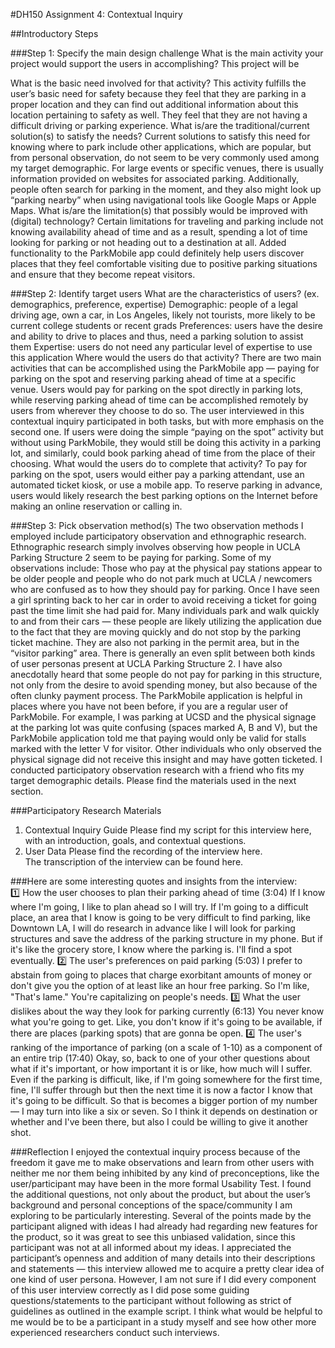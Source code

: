 #DH150 Assignment 4: Contextual Inquiry

##Introductory Steps

###Step 1: Specify the main design challenge
What is the main activity your project would support the users in accomplishing?
This project will be 

What is the basic need involved for that activity?
This activity fulfills the user’s basic need for safety because they feel that they are parking in a proper location and they can find out additional information about this location pertaining to safety as well. They feel that they are not having a difficult driving or parking experience.
What is/are the traditional/current solution(s) to satisfy the needs?
Current solutions to satisfy this need for knowing where to park include other applications, which are popular, but from personal observation, do not seem to be very commonly used among my target demographic. For large events or specific venues, there is usually information provided on websites for associated parking. Additionally, people often search for parking in the moment, and they also might look up “parking nearby” when using navigational tools like Google Maps or Apple Maps.
What is/are the limitation(s) that possibly would be improved with (digital) technology?
Certain limitations for traveling and parking include not knowing availability ahead of time and as a result, spending a lot of time looking for parking or not heading out to a destination at all. Added functionality to the ParkMobile app could definitely help users discover places that they feel comfortable visiting due to positive parking situations and ensure that they become repeat visitors.

###Step 2: Identify target users
What are the characteristics of users? (ex. demographics, preference, expertise)
Demographic: people of a legal driving age, own a car, in Los Angeles, likely not tourists, more likely to be current college students or recent grads
Preferences: users have the desire and ability to drive to places and thus, need a parking solution to assist them
Expertise: users do not need any particular level of expertise to use this application
Where would the users do that activity?
There are two main activities that can be accomplished using the ParkMobile app — paying for parking on the spot and reserving parking ahead of time at a specific venue. Users would pay for parking on the spot directly in parking lots, while reserving parking ahead of time can be accomplished remotely by users from wherever they choose to do so. The user interviewed in this contextual inquiry participated in both tasks, but with more emphasis on the second one. If users were doing the simple “paying on the spot” activity but without using ParkMobile, they would still be doing this activity in a parking lot, and similarly, could book parking ahead of time from the place of their choosing.
What would the users do to complete that activity?
To pay for parking on the spot, users would either pay a parking attendant, use an automated ticket kiosk, or use a mobile app. To reserve parking in advance, users would likely research the best parking options on the Internet before making an online reservation or calling in.

###Step 3: Pick observation method(s)
The two observation methods I employed include participatory observation and ethnographic research.
Ethnographic research simply involves observing how people in UCLA Parking Structure 2 seem to be paying for parking. Some of my observations include:
Those who pay at the physical pay stations appear to be older people and people who do not park much at UCLA / newcomers who are confused as to how they should pay for parking. Once I have seen a girl sprinting back to her car in order to avoid receiving a ticket for going past the time limit she had paid for.
Many individuals park and walk quickly to and from their cars — these people are likely utilizing the application due to the fact that they are moving quickly and do not stop by the parking ticket machine. They are also not parking in the permit area, but in the “visitor parking” area.
There is generally an even split between both kinds of user personas present at UCLA Parking Structure 2. I have also anecdotally heard that some people do not pay for parking in this structure, not only from the desire to avoid spending money, but also because of the often clunky payment process.
The ParkMobile application is helpful in places where you have not been before, if you are a regular user of ParkMobile. For example, I was parking at UCSD and the physical signage at the parking lot was quite confusing (spaces marked A, B and V), but the ParkMobile application told me that paying would only be valid for stalls marked with the letter V for visitor. Other individuals who only observed the physical signage did not receive this insight and may have gotten ticketed.
I conducted participatory observation research with a friend who fits my target demographic details. Please find the materials used in the next section.

###Participatory Research Materials
1. Contextual Inquiry Guide
Please find my script for this interview here, with an introduction, goals, and contextual questions.
2. User Data
Please find the recording of the interview here.
The transcription of the interview can be found here.

###Here are some interesting quotes and insights from the interview:
1️⃣ How the user chooses to plan their parking ahead of time (3:04)
If I know where I'm going, I like to plan ahead so I will try. If I'm going to a difficult place, an area that I know is going to be very difficult to find parking, like Downtown LA, I will do research in advance like I will look for parking structures and save the address of the parking structure in my phone. But if it's like the grocery store, I know where the parking is. I'll find a spot eventually.
2️⃣ The user's preferences on paid parking (5:03)
I prefer to abstain from going to places that charge exorbitant amounts of money or don't give you the option of at least like an hour free parking. So I'm like, "That's lame." You're capitalizing on people's needs.
3️⃣ What the user dislikes about the way they look for parking currently (6:13)
You never know what you're going to get. Like, you don't know if it's going to be available, if there are places (parking spots) that are gonna be open.
4️⃣ The user's ranking of the importance of parking (on a scale of 1-10) as a component of an entire trip (17:40)
Okay, so, back to one of your other questions about what if it's important, or how important it is or like, how much will I suffer. Even if the parking is difficult, like, if I'm going somewhere for the first time, fine, I'll suffer through but then the next time it is now a factor I know that it's going to be difficult. So that is becomes a bigger portion of my number — I may turn into like a six or seven. So I think it depends on destination or whether and I've been there, but also I could be willing to give it another shot.

###Reflection
I enjoyed the contextual inquiry process because of the freedom it gave me to make observations and learn from other users with neither me nor them being inhibited by any kind of preconceptions, like the user/participant may have been in the more formal Usability Test. I found the additional questions, not only about the product, but about the user’s background and personal conceptions of the space/community I am exploring to be particularly interesting. Several of the points made by the participant aligned with ideas I had already had regarding new features for the product, so it was great to see this unbiased validation, since this participant was not at all informed about my ideas. I appreciated the participant’s openness and addition of many details into their descriptions and statements — this interview allowed me to acquire a pretty clear idea of one kind of user persona. However, I am not sure if I did every component of this user interview correctly as I did pose some guiding questions/statements to the participant without following as strict of guidelines as outlined in the example script. I think what would be helpful to me would be to be a participant in a study myself and see how other more experienced researchers conduct such interviews.
